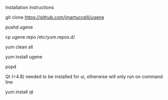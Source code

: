 Installation instructions

git clone https://github.com/jmartuccelli/ugene

pushd ugene

cp ugene.repo /etc/yum.repos.d/

yum clean all

yum install ugene

popd

Qt (<4.8) needed to be installed for ui, otherwise will only run on command line

yum install qt


